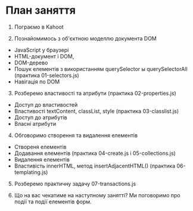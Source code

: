 # План заняття

1. Пограємо в Kahoot

2. Познайомимось з об'єктною моделлю документа DOM 
- JavaScript у браузері
- HTML-документ і DOM,
- DOM-дерево
- Пошук елементів з використанням querySelector ы querySelectorAll (практика 01-selectors.js)
- Навігація по DOM

3. Розберемо властивості та атрибути (практика 02-properties.js)
- Доступ до властивостей
- Властивості textContent, classList, style (практика 03-classlist.js)
- Доступ до атрибутів
- Власні атрибути

4. Обговоримо cтворення та видалення елементів
- Створеня елементів
- Додавання елементів (практика 04-create.js і 05-collections.js)
- Видалення елементів
- Властивість innerHTML, метод insertAdjacentHTML() (практика 06-templating.js)

5. Розберемо практичну задачу 07-transactions.js

6. Що на вас чекатиме на наступному занятті? Ми поговоримо про події та події елементів форм. 

